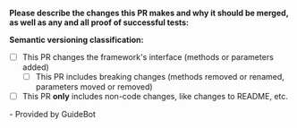 
**Please describe the changes this PR makes and why it should be merged, as well as any and all proof of successful tests:**


**Semantic versioning classification:**  
- [ ] This PR changes the framework's interface (methods or parameters added)
  - [ ] This PR includes breaking changes (methods removed or renamed, parameters moved or removed)
- [ ] This PR **only** includes non-code changes, like changes to README, etc.

\- Provided by GuideBot
